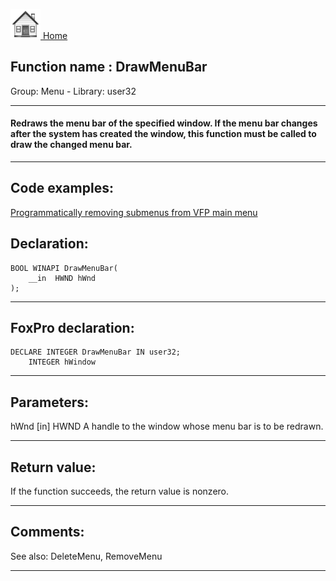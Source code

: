 [<img src="../../images/home.png"> Home ](https://github.com/VFPX/Win32API)  

## Function name : DrawMenuBar
Group: Menu - Library: user32    
***  


#### Redraws the menu bar of the specified window. If the menu bar changes after the system has created the window, this function must be called to draw the changed menu bar.
***  


## Code examples:
[Programmatically removing submenus from VFP main menu](../../samples/sample_258.md)  

## Declaration:
```foxpro  
BOOL WINAPI DrawMenuBar(
	__in  HWND hWnd
);  
```  
***  


## FoxPro declaration:
```foxpro  
DECLARE INTEGER DrawMenuBar IN user32;
	INTEGER hWindow  
```  
***  


## Parameters:
hWnd [in]
HWND
A handle to the window whose menu bar is to be redrawn.  
***  


## Return value:
If the function succeeds, the return value is nonzero.  
***  


## Comments:
See also: DeleteMenu, RemoveMenu   
  
***  

